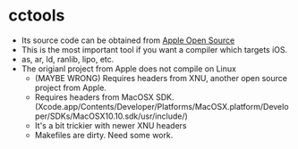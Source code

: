 
cctools
=======
 - Its source code can be obtained from [Apple Open Source](http://opensource.apple.com/)
 - This is the most important tool if you want a compiler which targets iOS.
 - as, ar, ld, ranlib, lipo, etc.
 - The origianl project from Apple does not compile on Linux
   * (MAYBE WRONG) Requires headers from XNU, another open source project from Apple.
   * Requires headers from MacOSX SDK.
     (Xcode.app/Contents/Developer/Platforms/MacOSX.platform/Developer/SDKs/MacOSX10.10.sdk/usr/include/)
   * It's a bit trickier with newer XNU headers
   * Makefiles are dirty. Need some work.
